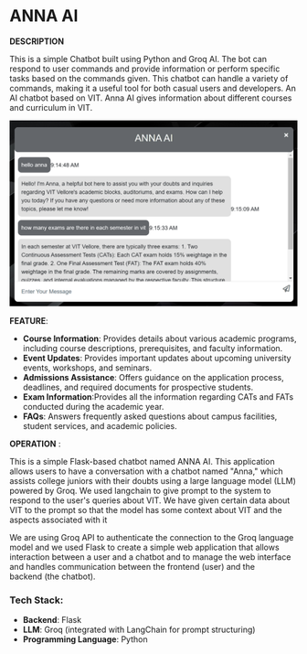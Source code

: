 # ANNA AI

**DESCRIPTION** 

This is a simple Chatbot built using Python and Groq AI. The bot can respond to user commands and provide information or perform specific tasks based on the commands given. This chatbot can handle a variety of commands, making it a useful tool for both casual users and developers.
An AI chatbot based on VIT. Anna AI gives information about different courses and curriculum in VIT.

![alt text](<demo-image.png>)

**FEATURE**:  

- **Course Information**: Provides details about various academic programs, including course descriptions, prerequisites, and faculty information.  
- **Event Updates**: Provides important updates about upcoming university events, workshops, and seminars.  
- **Admissions Assistance**: Offers guidance on the application process, deadlines, and required documents for prospective students.  
- **Exam Information**:Provides all the information regarding CATs and FATs conducted during the academic year.  
- **FAQs**: Answers frequently asked questions about campus facilities, student services, and academic policies.


**OPERATION** : 

This is a simple Flask-based chatbot named ANNA AI. This application allows users to have a conversation with a chatbot named "Anna," which assists college juniors with their doubts using a large language model (LLM) powered by Groq. We used langchain to give prompt to the system to respond to the user's queries about VIT. We have given certain data about VIT to the prompt so that the model has some context about VIT and the aspects associated with it 

We are using Groq API to authenticate the connection to the Groq language model and we used Flask to create a simple web application that allows interaction between a user and a chatbot and to manage the web interface and handles communication between the frontend (user) and the backend (the chatbot).

### Tech Stack:
- **Backend**: Flask
- **LLM**: Groq (integrated with LangChain for prompt structuring)
- **Programming Language**: Python


